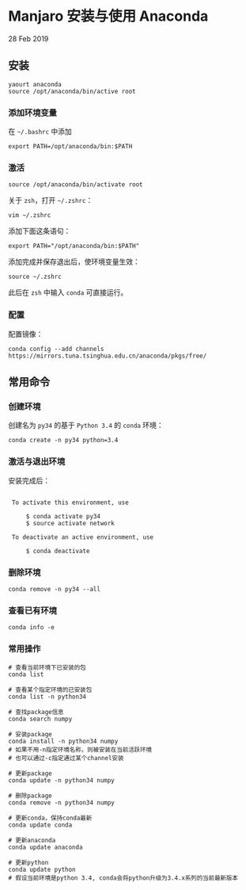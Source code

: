 # Manjaro 安装与使用 Anaconda

28 Feb 2019

## 安装

```
yaourt anaconda
source /opt/anaconda/bin/active root
```

### 添加环境变量

在 `~/.bashrc` 中添加

```
export PATH=/opt/anaconda/bin:$PATH
```

### 激活

```
source /opt/anaconda/bin/activate root
```

关于 `zsh`，打开 `~/.zshrc`：

```
vim ~/.zshrc
```

添加下面这条语句：

```
export PATH="/opt/anaconda/bin:$PATH"
```

添加完成并保存退出后，使环境变量生效：

```
source ~/.zshrc
```

此后在 `zsh` 中输入 `conda` 可直接运行。

### 配置

配置镜像：

```
conda config --add channels https://mirrors.tuna.tsinghua.edu.cn/anaconda/pkgs/free/
```

## 常用命令

### 创建环境

创建名为 `py34` 的基于 `Python 3.4` 的 `conda` 环境：

```
conda create -n py34 python=3.4   
```

### 激活与退出环境

安装完成后：

```

 To activate this environment, use

     $ conda activate py34
     $ source activate network

 To deactivate an active environment, use

     $ conda deactivate
```

### 删除环境

```
conda remove -n py34 --all
```

### 查看已有环境

```
conda info -e
```

### 常用操作

```
# 查看当前环境下已安装的包
conda list

# 查看某个指定环境的已安装包
conda list -n python34

# 查找package信息
conda search numpy

# 安装package
conda install -n python34 numpy
# 如果不用-n指定环境名称，则被安装在当前活跃环境
# 也可以通过-c指定通过某个channel安装

# 更新package
conda update -n python34 numpy

# 删除package
conda remove -n python34 numpy

# 更新conda，保持conda最新
conda update conda

# 更新anaconda
conda update anaconda

# 更新python
conda update python
# 假设当前环境是python 3.4, conda会将python升级为3.4.x系列的当前最新版本
```

